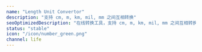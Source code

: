 ```yaml
---
name: "Length Unit Convertor"
description: "支持 cm, m, km, mil, mm 之间互相转换"
seoOptimizedDescription: "在线转换工具，支持 cm, m, km, mil, mm 之间互相转换"
status: "stable"
icon: "/icon/number_green.png"
channel: life
---
```

